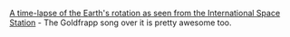 ---
layout: post
wordpress_id: 764
wordpress_url: http://noesbueno.com/?p=764
date: '2010-09-02 11:25:05 -0500'
date_gmt: '2010-09-02 16:25:05 -0500'
body: |
  <p><a href="http://thedailywh.at/post/1053458755/time-lapse-thing-of-the-day-a-time-lapse-of-the">A time-lapse of the Earth's rotation as seen from the International Space Station</a> -  The Goldfrapp song over it is pretty awesome too.</p>
---